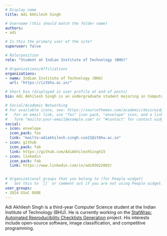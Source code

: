 ```yaml
---
# Display name
title: Adi Akhilesh Singh

# Username (this should match the folder name)
authors:
- adi

# Is this the primary user of the site?
superuser: false

# Role/position
role: "Student at Indian Institute of Technology (BHU)"

# Organizations/Affiliations
organizations:
- name: Indian Institute of Technology (BHU)
  url: "https://iitbhu.ac.in/"

# Short bio (displayed in user profile at end of posts)
bio: Adi Akhilesh Singh is an undergraduate student majoring in Computer Science and Engineering at IIT(BHU).

# Social/Academic Networking
# For available icons, see: https://sourcethemes.com/academic/docs/widgets/#icons
#   For an email link, use "fas" icon pack, "envelope" icon, and a link in the
#   form "mailto:your-email@example.com" or "#contact" for contact widget.
social:
- icon: envelope
  icon_pack: fas
  link: "mailto:adiakhilesh.singh.cse21@itbhu.ac.in"
- icon: github
  icon_pack: fab
  link: https://github.com/AdiAkhileshSingh15
- icon: linkedin
  icon_pack: fab
  link: https://www.linkedin.com/in/adi05022003/


# Organizational groups that you belong to (for People widget)
#   Set this to `[]` or comment out if you are not using People widget.  
user_groups:
- 2024 GSoC OSRE
---
```

Adi Akhilesh Singh is a third-year Computer Science student at the Indian Institute of Technology (BHU). He is currently working on the [StatWrap: Automated Reproducibility Checklists Generation](/project/osre24/northwestern/statwrap/) project. His interests include open-source software, image classification, and competitive programming.
